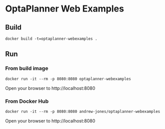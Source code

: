 # OptaPlanner Web Examples

## Build

`docker build -t=optaplanner-webexamples .`

## Run

### From build image

`docker run -it --rm -p 8080:8080 optaplanner-webexamples`

Open your browser to http://localhost:8080

### From Docker Hub

`docker run -it --rm -p 8080:8080 andrew-jones/optaplanner-webexamples`

Open your browser to http://localhost:8080
